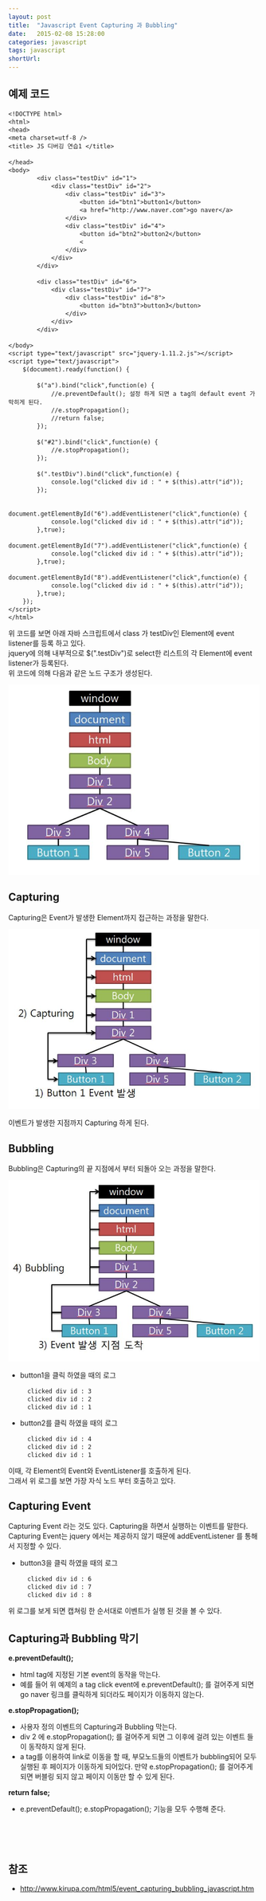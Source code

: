 ```yaml
---
layout: post
title:  "Javascript Event Capturing 과 Bubbling"
date:   2015-02-08 15:28:00
categories: javascript
tags: javascript
shortUrl: 
---
```


예제 코드
---------------- 

	<!DOCTYPE html>
	<html>
	<head>
	<meta charset=utf-8 />
	<title> JS 디버깅 연습1 </title>

	</head>
	<body>
			<div class="testDiv" id="1">
				<div class="testDiv" id="2">
					<div class="testDiv" id="3">
						<button id="btn1">button1</button>
						<a href="http://www.naver.com">go naver</a>
					</div>
					<div class="testDiv" id="4">
						<button id="btn2">button2</button>
						<
					</div>
				</div>
			</div>
			
			<div class="testDiv" id="6">
				<div class="testDiv" id="7">
					<div class="testDiv" id="8">
						<button id="btn3">button3</button>
					</div>
				</div>
			</div>			
			
	</body>
	<script type="text/javascript" src="jquery-1.11.2.js"></script>
	<script type="text/javascript">
		$(document).ready(function() {

			$("a").bind("click",function(e) {
				//e.preventDefault(); 설정 하게 되면 a tag의 default event 가 막히게 된다.
				//e.stopPropagation();
				//return false;
			});
			
			$("#2").bind("click",function(e) {
				//e.stopPropagation();
			});

			$(".testDiv").bind("click",function(e) {
				console.log("clicked div id : " + $(this).attr("id"));
			});
			
			document.getElementById("6").addEventListener("click",function(e) {
				console.log("clicked div id : " + $(this).attr("id"));
			},true);
			document.getElementById("7").addEventListener("click",function(e) {
				console.log("clicked div id : " + $(this).attr("id"));
			},true);
			document.getElementById("8").addEventListener("click",function(e) {
				console.log("clicked div id : " + $(this).attr("id"));
			},true);
		});
	</script>
	</html>

위 코드를 보면 아래 자바 스크립트에서 class 가 testDiv인 Element에 event listener를 등록 하고 있다. <br>
jquery에 의해  내부적으로 $(".testDiv")로 select한  리스트의 각 Element에 event listener가 등록된다.<br>
위 코드에 의해 다음과 같은 노드 구조가 생성된다.

![](/img/capturingbubbling1.JPG)


Capturing 
---------------- 

Capturing은 Event가 발생한 Element까지 접근하는 과정을 말한다.

![](/img/capturingbubbling2.JPG)

이벤트가 발생한 지점까지 Capturing 하게 된다.


Bubbling
---------------- 

Bubbling은 Capturing의 끝 지점에서 부터 되돌아 오는 과정을 말한다.<br>

![](/img/capturingbubbling3.JPG)

* button1을 클릭 하였을 때의 로그
	
	
		clicked div id : 3
		clicked div id : 2
		clicked div id : 1
		
	
* button2를 클릭 하였을 때의 로그



		clicked div id : 4
		clicked div id : 2
		clicked div id : 1	

이때, 각 Element의 Event와 EventListener를 호출하게 된다.<br>
그래서 위 로그를 보면 가장 자식 노드 부터 호출하고 있다.


Capturing Event
---------------- 

Capturing Event 라는 것도 있다. Capturing을 하면서 실행하는 이벤트를 말한다.<br>
Capturing Event는 jquery 에서는 제공하지 않기 때문에 addEventListener 를 통해서 지정할 수 있다.

* button3을 클릭 하였을 때의 로그


		clicked div id : 6
		clicked div id : 7
		clicked div id : 8	

		
위 로그를 보게 되면 캡쳐링 한 순서대로 이벤트가 실행 된 것을 볼 수 있다.


Capturing과 Bubbling 막기
---------------- 

__e.preventDefault();__

* html tag에 지정된 기본 event의 동작을 막는다.
* 예를 들어 위 예제의 a tag click event에 e.preventDefault(); 를 걸어주게 되면 go naver 링크를 클릭하게 되더라도 페이지가 이동하지 않는다.

__e.stopPropagation();__

* 사용자 정의 이벤트의 Capturing과 Bubbling 막는다.
* div 2 에 e.stopPropagation(); 를 걸어주게 되면 그 이후에 걸려 있는 이벤트 들이 동작하지 않게 된다.
* a tag를 이용하여 link로 이동을 할 때, 부모노드들의 이벤트가 bubbling되어 모두 실행된 후 페이지가 이동하게 되어있다. 만약 e.stopPropagation(); 를 걸어주게 되면 버블링 되지 않고 페이지 이동만 할 수 있게 된다.

__return false;__

* e.preventDefault(); e.stopPropagation(); 기능을 모두 수행해 준다.


<br><br><br>

참조
---------------- 

* <http://www.kirupa.com/html5/event_capturing_bubbling_javascript.htm>

